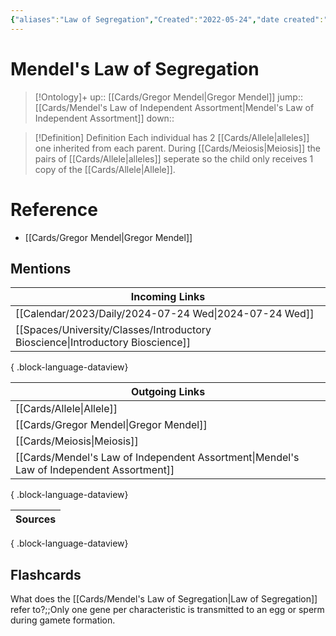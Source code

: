 ```yaml
---
{"aliases":"Law of Segregation","Created":"2022-05-24","date created":"2022-05-24 Tue","edited":"2023-04-06 Thu","tags":["Uni/LFS103","School","on/Science/Biology","Uni/BIM202","flashcards/BIM202"],"dg-publish":true,"permalink":"/cards/mendel-s-law-of-segregation/","dgPassFrontmatter":true}
---
```


# Mendel's Law of Segregation

> [!Ontology]+
> up:: [[Cards/Gregor Mendel\|Gregor Mendel]]
> jump:: [[Cards/Mendel's Law of Independent Assortment\|Mendel's Law of Independent Assortment]]
> down:: 

> [!Definition] Definition
> Each individual has 2 [[Cards/Allele\|alleles]] one inherited from each parent. During [[Cards/Meiosis\|Meiosis]] the pairs of [[Cards/Allele\|alleles]] seperate so the child only receives 1 copy of the [[Cards/Allele\|Allele]].

# Reference

- [[Cards/Gregor Mendel\|Gregor Mendel]]

## Mentions

| Incoming Links                                                                    |
| --------------------------------------------------------------------------------- |
| [[Calendar/2023/Daily/2024-07-24 Wed\|2024-07-24 Wed]]                         |
| [[Spaces/University/Classes/Introductory Bioscience\|Introductory Bioscience]] |

{ .block-language-dataview}

| Outgoing Links                                                                              |
| ------------------------------------------------------------------------------------------- |
| [[Cards/Allele\|Allele]]                                                                 |
| [[Cards/Gregor Mendel\|Gregor Mendel]]                                                   |
| [[Cards/Meiosis\|Meiosis]]                                                               |
| [[Cards/Mendel's Law of Independent Assortment\|Mendel's Law of Independent Assortment]] |

{ .block-language-dataview}

| Sources |
| ------- |

{ .block-language-dataview}

## Flashcards

What does the [[Cards/Mendel's Law of Segregation\|Law of Segregation]] refer to?;;Only one gene per characteristic is transmitted to an egg or sperm during gamete formation.
<!--SR:!2024-11-15,43,210-->